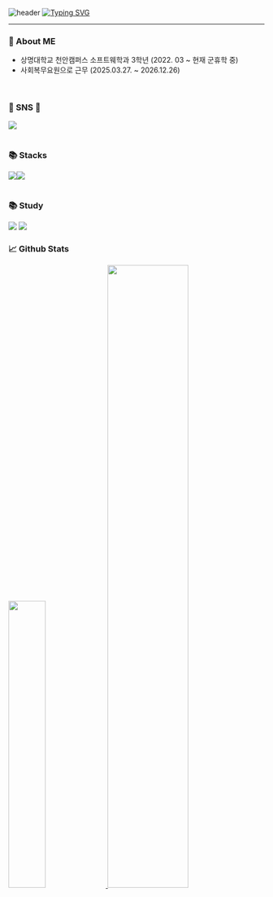 ![header](https://capsule-render.vercel.app/api?type=waving&color=6994CDEE&text=&animation=twinkling&height=80)
[![Typing SVG](https://readme-typing-svg.demolab.com?font=Alkatra&weight=500&size=45&duration=3500&pause=3&color=6994CDEE&center=false&vCenter=false&multiline=true&repeat=true&width=1000&height=100&lines=Welcome+to+Kwak's+GitHub!👋)](https://git.io/typing-svg)


<div align="left">

-------
### 📌 About ME
- 상명대학교 천안캠퍼스 소프트웨학과 3학년 (2022. 03 ~ 현재 군휴학 중)
- 사회복무요원으로 근무 (2025.03.27. ~ 2026.12.26)

<br>

### 💫 SNS 💫

<div style="display:flex; flex-direction:row;">
     <a href="https://velog.io/@iii6602/series"><img src="https://img.shields.io/badge/Tech%20Blog-11B48A?style=flat-square&logo=Vimeo&logoColor=white&link=https://velog.io/@iii6602/series"/></a>

</div><br>


### 📚 Stacks 
<div style="display:flex; flex-direction:row;">
<img src="https://img.shields.io/badge/Swift-F05138?style=flat-square&logo=Swift&logoColor=white"/>
<img src="https://img.shields.io/badge/-SwiftUI-000000?style=flat-square&logo=Swift&logoColor=512BD4"/>
</div> <br>

### 📚 Study
<img src="https://img.shields.io/badge/MySQL-4479A1?style=flat-square&logo=MySQL&logoColor=white"/></a>
<img src="https://img.shields.io/badge/Spring Boot-6DB33F?style=flat-square&logo=Spring Boot&logoColor=white"/></a>

### 📈 Github Stats
<a href="https://github.com/kwakseobang/github-readme-stats">
    <img src="https://github-readme-stats.vercel.app/api/top-langs/?username=kwakseobang&layout=donut&show_icons=true&theme=material-palenight&hide_border=true&bg_color=20232a&icon_color=58A6FF&text_color=fff&title_color=58A6FF&count_private=true&exclude_repo=Face-Transfer-Application" width=38% />
</a>    
<a href="https://github.com/kwakseobang/github-readme-stats">
  <img src="https://github-readme-stats.vercel.app/api?username=kwakseobang&show_icons=true&theme=material-palenight&hide_border=true&bg_color=20232a&icon_color=58A6FF&text_color=fff&title_color=58A6FF&count_private=true" width=56% />
</a>


